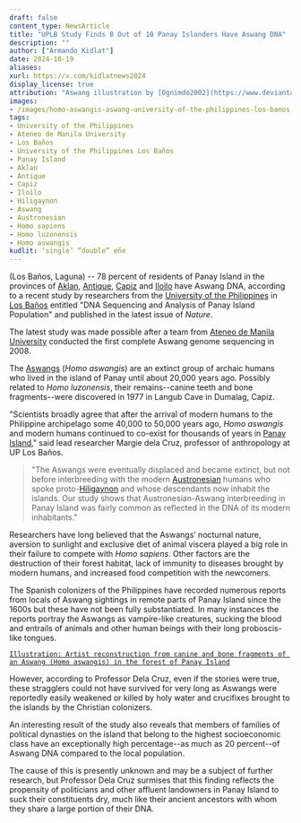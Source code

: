 ```yaml
---
draft: false
content_type: NewsArticle
title: "UPLB Study Finds 8 Out of 10 Panay Islanders Have Aswang DNA"
description: ""
author: ["Armando Kidlat"]
date: 2024-10-19
aliases:
xurl: https://x.com/kidlatnews2024
display_license: true
attribution: "Aswang illustration by [Ognimdo2002](https://www.deviantart.com/ognimdo2002/art/Inktober-11-Aswang-in-Disgusting-857857657) at Deviant Art (CC-BY-3.0)."
images:
- /images/homo-aswangis-aswang-university-of-the-philippines-los-banos.gif
tags:
- University of the Philippines
- Ateneo de Manila University
- Los Baños
- University of the Philippines Los Baños
- Panay Island
- Aklan
- Antique
- Capiz
- Iloilo
- Hiligaynon
- Aswang
- Austronesian
- Homo sapiens
- Homo luzonensis
- Homo aswangis
kudlit: ‘single’ “double” eñe
---
```

(Los Baños, Laguna) -- 78 percent of residents of Panay Island in the provinces of [Aklan](/tags/aklan), [Antique](/tags/antique), [Capiz](/tags/capiz) and [Iloilo](/tags/iloilo) have Aswang DNA, according to a recent study by researchers from the [University of the Philippines](/tags/university-of-the-philippines) in [Los Baños](/tags/university-of-the-philippines-los-baños) entitled "DNA Sequencing and Analysis of Panay Island Population" and published in the latest issue of *Nature*.

The latest study was made possible after a team from [Ateneo de Manila University](/tags/ateneo-de-manila-university) conducted the first complete Aswang genome sequencing in 2008.

The [Aswangs](/tags/aswang) (*Homo aswangis*) are an extinct group of archaic humans who lived in the island of Panay until about 20,000 years ago. Possibly related to *Homo luzonensis*, their remains--canine teeth and bone fragments--were discovered in 1977 in Langub Cave in Dumalag, Capiz.

"Scientists broadly agree that after the arrival of modern humans to the Philippine archipelago some 40,000 to 50,000 years ago, *Homo aswangis* and modern humans continued to co-exist for thousands of years in [Panay Island](/tags/panay-island)," said lead researcher Margie dela Cruz, professor of anthropology at UP Los Baños.

>"The Aswangs were eventually displaced and became extinct, but not before interbreeding with the modern [Austronesian](/tags/austronesian) humans who spoke proto-[Hiligaynon](/tags/hiligaynon) and whose descendants now inhabit the islands. Our study shows that Austronesian-Aswang interbreeding in Panay Island was fairly common as reflected in the DNA of its modern inhabitants."

Researchers have long believed that the Aswangs’ nocturnal nature, aversion to sunlight and exclusive diet of animal viscera played a big role in their failure to compete with *Homo sapiens*. Other factors are the destruction of their forest habitat, lack of immunity to diseases brought by modern humans, and increased food competition with the newcomers.

The Spanish colonizers of the Philippines have recorded numerous reports from locals of Aswang sightings in remote parts of Panay Island since the 1600s but these have not been fully substantiated. In many instances the reports portray the Aswangs as vampire-like creatures, sucking the blood and entrails of animals and other human beings with their long proboscis-like tongues.

[`Illustration: Artist reconstruction from canine and bone fragments of an Aswang (Homo aswangis) in the forest of Panay Island`](/images/homo-aswangis-aswang-university-of-the-philippines-los-banos.gif)

However, according to Professor Dela Cruz, even if the stories were true, these stragglers could not have survived for very long as Aswangs were reportedly easily weakened or killed by holy water and crucifixes brought to the islands by the Christian colonizers.

An interesting result of the study also reveals that members of families of political dynasties on the island that belong to the highest socioeconomic class have an exceptionally high percentage--as much as 20 percent--of Aswang DNA compared to the local population.

The cause of this is presently unknown and may be a subject of further research, but Professor Dela Cruz surmises that this finding reflects the propensity of politicians and other affluent landowners in Panay Island to suck their constituents dry, much like their ancient ancestors with whom they share a large portion of their DNA.
